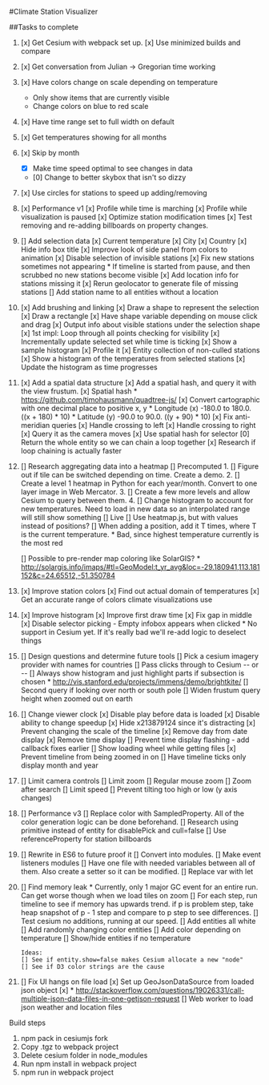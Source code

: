 #Climate Station Visualizer

##Tasks to complete
1) [x] Get Cesium with webpack set up.
      [x] Use minimized builds and compare
2) [x] Get conversation from Julian -> Gregorian time working
3) [x] Have colors change on scale depending on temperature
      * Only show items that are currently visible
      * Change colors on blue to red scale
4) [x] Have time range set to full width on default
5) [x] Get temperatures showing for all months
6) [x] Skip by month
      * [x] Make time speed optimal to see changes in data
      * [0] Change to better skybox that isn't so dizzy
7) [x] Use circles for stations to speed up adding/removing
8) [x] Performance v1
      [x] Profile while time is marching
      [x] Profile while visualization is paused
      [x] Optimize station modification times
      [x] Test removing and re-adding billboards on property changes.
9) [] Add selection data
      [x] Current temperature
      [x] City
      [x] Country
      [x] Hide info box title
      [x] Improve look of side panel from colors to animation
      [x] Disable selection of invisible stations
      [x] Fix new stations sometimes not appearing
         * If timeline is started from pause, and then scrubbed no new stations
            become visible
      [x] Add location info for stations missing it
         [x] Rerun geolocator to generate file of missing stations
       [] Add station name to all entities without a location
10) [x] Add brushing and linking
      [x] Draw a shape to represent the selection
         [x] Draw a rectangle
      [x] Have shape variable depending on mouse click and drag
      [x] Output info about visible stations under the selection shape
         [x] 1st impl: Loop through all points checking for visibility
         [x] Incrementally update selected set while time is ticking
         [x] Show a sample histogram
         [x] Profile it
         [x] Entity collection of non-culled stations
      [x] Show a histogram of the temperatures from selected stations
      [x] Update the histogram as time progresses
11) [x] Add a spatial data structure
       [x] Add a spatial hash, and query it with the view frustum.
       [x] Spatial hash
           * https://github.com/timohausmann/quadtree-js/
           [x] Convert cartographic with one decimal place to positive x, y
               * Longitude (x) -180.0 to 180.0. ((x + 180) * 10)
               * Latitude (y) -90.0 to 90.0.    ((y + 90) * 10)
           [x] Fix anti-meridian queries
              [x] Handle crossing to left
              [x] Handle crossing to right
       [x] Query it as the camera moves
       [x] Use spatial hash for selector
       [0] Return the whole entity so we can chain a loop together
          [x] Research if loop chaining is actually faster
12) [] Research aggregating data into a heatmap
       [] Precomputed
         1. [] Figure out if tile can be switched depending on time. Create a demo.
         2. [] Create a level 1 heatmap in Python for each year/month. Convert to one layer image in Web Mercator.
         3. [] Create a few more levels and allow Cesium to query between them.
         4. [] Change histogram to account for new temperatures. Need to load in new data so an interpolated range will still show something
       [] Live
         [] Use heatmap.js, but with values instead of positions?
            [] When adding a position, add it T times, where T is the current temperature.
               * Bad, since highest temperature currently is the most red

       [] Possible to pre-render map coloring like SolarGIS?
          * http://solargis.info/imaps/#tl=GeoModel:t_yr_avg&loc=-29.180941,113.181152&c=24.65512,-51.350784
13) [x] Improve station colors
        [x] Find out actual domain of temperatures
        [x] Get an accurate range of colors climate visualizations use
14) [x] Improve histogram
        [x] Improve first draw time
        [x] Fix gap in middle
        [x] Disable selector picking - Empty infobox appears when clicked
            * No support in Cesium yet. If it's really bad we'll re-add logic to deselect things
15) [] Design questions and determine future tools
        [] Pick a cesium imagery provider with names for countries
        [] Pass clicks through to Cesium
                  -- or --
        [] Always show histogram and just highlight parts if subsection is chosen
            * http://vis.stanford.edu/projects/immens/demo/brightkite/
        [] Second query if looking over north or south pole
        [] Widen frustum query height when zoomed out on earth
16) [] Change viewer clock
      [x] Disable play before data is loaded
      [x] Disable ability to change speedup
      [x] Hide x213879124 since it's distracting
      [x] Prevent changing the scale of the timeline
      [x] Remove day from date display
      [x] Remove time display
      [] Prevent time display flashing - add callback fixes earlier
      [] Show loading wheel while getting files
      [x] Prevent timeline from being zoomed in on
      [] Have timeline ticks only display month and year
17) [] Limit camera controls
       [] Limit zoom
          [] Regular mouse zoom
          [] Zoom after search
       [] Limit speed
       [] Prevent tilting too high or low (y axis changes)
18) [] Performance v3
       [] Replace color with SampledProperty. All of the color generation logic can be done beforehand.
       [] Research using primitive instead of entity for disablePick and cull=false
       [] Use referenceProperty for station billboards
19) [] Rewrite in ES6 to future proof it
       [] Convert into modules.
          [] Make event listeners modules
          [] Have one file with needed variables between all of them. Also create a setter so it can be modified.
       [] Replace var with let
20) [] Find memory leak
        * Currently, only 1 major GC event for an entire run. Can get worse though when we load tiles on zoom
        [] For each step, run timeline to see if memory has upwards trend. if p is problem step, take heap snapshot of
           p - 1 step and compare to p step to see differences.
        [] Test cesium no additions, running at our speed.
        [] Add entities all white
        [] Add randomly changing color entities
        [] Add color depending on temperature
        [] Show/hide entities if no temperature

        Ideas:
        [] See if entity.show=false makes Cesium allocate a new "node"
        [] See if D3 color strings are the cause
21) [] Fix UI hangs on file load
      [x] Set up GeoJsonDataSource from loaded json object
      [x] * http://stackoverflow.com/questions/19026331/call-multiple-json-data-files-in-one-getjson-request
      [] Web worker to load json weather and location files

Build steps
1) npm pack in cesiumjs fork
2) Copy .tgz to webpack project
3) Delete cesium folder in node_modules
4) Run npm install in webpack project
5) npm run in webpack project
